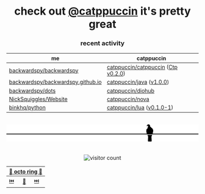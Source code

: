 <div align="center">

# check out [@catppuccin](https://github.com/catppuccin) it's pretty great

### recent activity

<!-- SCRIPT:REPLACE -->
| me | catppuccin |
| -- | ---------- |
| [backwardspy/backwardspy](https://github.com/backwardspy/backwardspy) | [catppuccin/catppuccin](https://github.com/catppuccin/catppuccin) ([Ctp v0.2.0](https://github.com/catppuccin/catppuccin/releases/tag/v0.2.0)) |
| [backwardspy/backwardspy.github.io](https://github.com/backwardspy/backwardspy.github.io) | [catppuccin/java](https://github.com/catppuccin/java) ([v1.0.0](https://github.com/catppuccin/java/releases/tag/v1.0.0)) |
| [backwardspy/dots](https://github.com/backwardspy/dots) | [catppuccin/diohub](https://github.com/catppuccin/diohub) |
| [NickSquiggles/Website](https://github.com/NickSquiggles/Website) | [catppuccin/nova](https://github.com/catppuccin/nova) |
| [binkhq/python](https://github.com/binkhq/python) | [catppuccin/lua](https://github.com/catppuccin/lua) ([v0.1.0-1](https://github.com/catppuccin/lua/releases/tag/v0.1.0-1)) |
<!-- SCRIPT:REPLACE -->

<br>

<picture>
    <source media="(prefers-color-scheme: light)" srcset="pigeon-light.svg">
    <source media="(prefers-color-scheme: dark)" srcset="pigeon-dark.svg">
    <img alt="pigeon sitting on a wire" src="pigeon-light.svg">
</picture>

<br>
<br>

![visitor count](https://profile-counter.glitch.me/backwardspy/count.svg)

<table>
    <thead>
        <th colspan="3"><a href="https://octo-ring.com">🐙 octo ring 🐙</a></th>
    </thead>
    <tbody>
        <td><a href="https://octo-ring.com/p/backwardspy/prev">⏮️</a></td>
        <td><a href="https://octo-ring.com/p/backwardspy/random">🔀</a></td>
        <td><a href="https://octo-ring.com/p/backwardspy/next">⏭️</a></td>
    </tbody>
</table>

</div>

